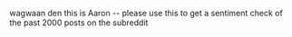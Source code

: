wagwaan den this is Aaron -- please use this to get a sentiment check of the past 2000 posts on the subreddit
